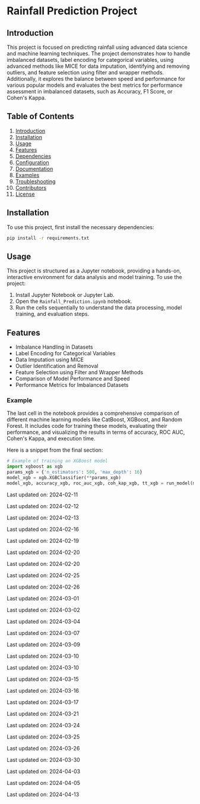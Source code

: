 ﻿# Rainfall Prediction Project

## Introduction

This project is focused on predicting rainfall using advanced data science and machine learning techniques. The project demonstrates how to handle imbalanced datasets, label encoding for categorical variables, using advanced methods like MICE for data imputation, identifying and removing outliers, and feature selection using filter and wrapper methods. Additionally, it explores the balance between speed and performance for various popular models and evaluates the best metrics for performance assessment in imbalanced datasets, such as Accuracy, F1 Score, or Cohen's Kappa.

## Table of Contents

1. [Introduction](#introduction)
2. [Installation](#installation)
3. [Usage](#usage)
4. [Features](#features)
5. [Dependencies](#dependencies)
6. [Configuration](#configuration)
7. [Documentation](#documentation)
8. [Examples](#examples)
9. [Troubleshooting](#troubleshooting)
10. [Contributors](#contributors)
11. [License](#license)

## Installation

To use this project, first install the necessary dependencies:

```bash
pip install -r requirements.txt
```

## Usage

This project is structured as a Jupyter notebook, providing a hands-on, interactive environment for data analysis and model training. To use the project:

1. Install Jupyter Notebook or Jupyter Lab.
2. Open the `Rainfall_Prediction.ipynb` notebook.
3. Run the cells sequentially to understand the data processing, model training, and evaluation steps.


## Features

- Imbalance Handling in Datasets
- Label Encoding for Categorical Variables
- Data Imputation using MICE
- Outlier Identification and Removal
- Feature Selection using Filter and Wrapper Methods
- Comparison of Model Performance and Speed
- Performance Metrics for Imbalanced Datasets


### Example

The last cell in the notebook provides a comprehensive comparison of different machine learning models like CatBoost, XGBoost, and Random Forest. It includes code for training these models, evaluating their performance, and visualizing the results in terms of accuracy, ROC AUC, Cohen's Kappa, and execution time.

Here is a snippet from the final section:

```python
# Example of training an XGBoost model
import xgboost as xgb
params_xgb = {'n_estimators': 500, 'max_depth': 16}
model_xgb = xgb.XGBClassifier(**params_xgb)
model_xgb, accuracy_xgb, roc_auc_xgb, coh_kap_xgb, tt_xgb = run_model(model_xgb, X_train, y_train, X_test, y_test)
```


Last updated on: 2024-02-11

Last updated on: 2024-02-12

Last updated on: 2024-02-13

Last updated on: 2024-02-16

Last updated on: 2024-02-19

Last updated on: 2024-02-20

Last updated on: 2024-02-20

Last updated on: 2024-02-25

Last updated on: 2024-02-26

Last updated on: 2024-03-01

Last updated on: 2024-03-02

Last updated on: 2024-03-04

Last updated on: 2024-03-07

Last updated on: 2024-03-09

Last updated on: 2024-03-10

Last updated on: 2024-03-10

Last updated on: 2024-03-15

Last updated on: 2024-03-16

Last updated on: 2024-03-17

Last updated on: 2024-03-21

Last updated on: 2024-03-24

Last updated on: 2024-03-25

Last updated on: 2024-03-26

Last updated on: 2024-03-30

Last updated on: 2024-04-03

Last updated on: 2024-04-05

Last updated on: 2024-04-13